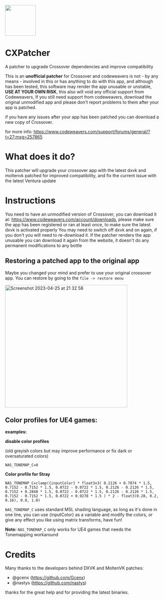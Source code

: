<img src="https://github.com/italomandara/CXPatcher/raw/main/pacher%20icon.png" width="100" height="100" />

# CXPatcher
A patcher to upgrade Crossover dependencies and improve compatibility

This is an **unofficial patcher** for Crossover and codeweavers is not - by any means - involved in this or has anything to do with this app, and although has been tested, this software may render the app unusable or unstable, **USE AT YOUR OWN RISK**, this also will void any official support from Codeweavers, If you still need support from codeweavers, download the original unmodified app and please don't report problems to them after your app is patched.

if you have any issues after your app has been patched you can download a new copy of Crossover.

for more info: https://www.codeweavers.com/support/forums/general/?t=27;msg=257865

# What does it do?
This patcher will upgrade your crossover app with the latest dxvk and moltenvk patched for improved compatibility, and fix the current issue with the latest Ventura update

# Instructions
You need to have an unmodified version of Crossover, you can download it at: https://www.codeweavers.com/account/downloads, please make sure the app has been registered or ran at least once, to make sure the latest dxvk is activated properly You may need to switch off dxvk and on again, if you don't you will need to re-download it. If the patcher renders the app unusable you can download it again from the website, it doesn't do any permanent modifications to any bottle

## Restoring a patched app to the original app
Maybe you changed your mind and prefer to use your original crossover app.
You can restore by going to the `file -> restore menu`

<img width="399" alt="Screenshot 2023-04-25 at 21 32 58" src="https://user-images.githubusercontent.com/12135454/234406600-f7a903fe-c34f-4d11-8154-476028870053.png">

## Color profiles for UE4 games:

**examples:**

**disable color profiles** 

(old greyish colors but may improve performance or fix dark or oversaturated colors)

`NAS_TONEMAP_C=0`

**Color profile for Stray**

`NAS_TONEMAP_C=clamp({inputColor} * float3x3( 0.2126 + 0.7874 * 1.5, 0.7152 - 0.7152 * 1.5, 0.0722 - 0.0722 * 1.5, 0.2126 - 0.2126 * 1.5, 0.7152 + 0.2848 * 1.5, 0.0722 - 0.0722 * 1.5, 0.2126 - 0.2126 * 1.5, 0.7152 - 0.7152 * 1.5, 0.0722 + 0.9278 * 1.5 ) * 2 - float3(0.28, 0.2, 0.16), 0.0, 1.0)`

`NAS_TONEMAP_C` uses standard MSL shading language, as long as it's done in one line, you can use {inputColor} as a variable and modify the colors, or give any effect you like using matrix transforms, have fun!

**Note:** `NAS_TONEMAP_C` only works for UE4 games that needs the Tonemapping workaround

# Credits
Many thanks to the developers behind DXVK and MoltenVK patches: 
- @gcenx (https://github.com/Gcenx)
- @nastys (https://github.com/nastys)

thanks for the great help and for providing the latest binaries.

